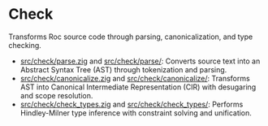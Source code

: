# Check

Transforms Roc source code through parsing, canonicalization, and type checking.

- [src/check/parse.zig](./parse.zig) and [src/check/parse/](./parse/): Converts source text into an Abstract Syntax Tree (AST) through tokenization and parsing.
- [src/check/canonicalize.zig](./canonicalize.zig) and [src/check/canonicalize/](./canonicalize/): Transforms AST into Canonical Intermediate Representation (CIR) with desugaring and scope resolution.
- [src/check/check_types.zig](./check_types.zig) and [src/check/check_types/](./check_types/): Performs Hindley-Milner type inference with constraint solving and unification.